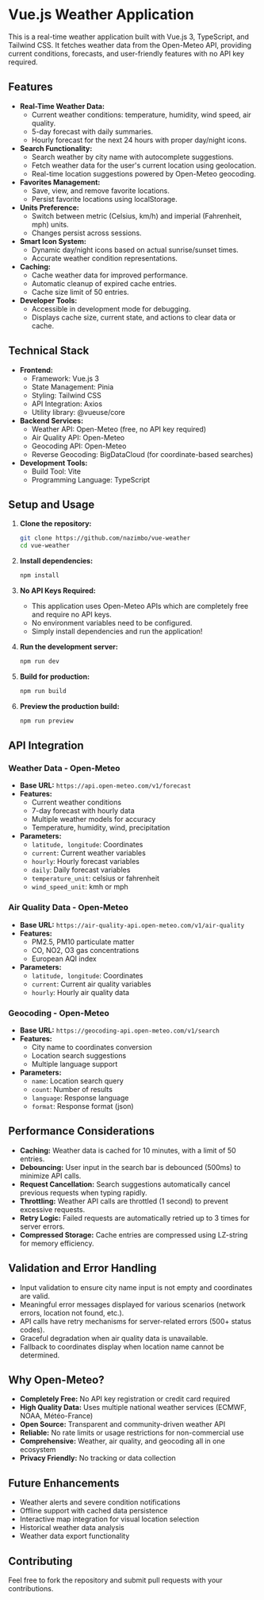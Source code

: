 # Vue.js Weather Application

This is a real-time weather application built with Vue.js 3, TypeScript, and Tailwind CSS. It fetches weather data from the Open-Meteo API, providing current conditions, forecasts, and user-friendly features with no API key required.

## Features

- **Real-Time Weather Data:**
  - Current weather conditions: temperature, humidity, wind speed, air quality.
  - 5-day forecast with daily summaries.
  - Hourly forecast for the next 24 hours with proper day/night icons.
- **Search Functionality:**
  - Search weather by city name with autocomplete suggestions.
  - Fetch weather data for the user's current location using geolocation.
  - Real-time location suggestions powered by Open-Meteo geocoding.
- **Favorites Management:**
  - Save, view, and remove favorite locations.
  - Persist favorite locations using localStorage.
- **Units Preference:**
  - Switch between metric (Celsius, km/h) and imperial (Fahrenheit, mph) units.
  - Changes persist across sessions.
- **Smart Icon System:**
  - Dynamic day/night icons based on actual sunrise/sunset times.
  - Accurate weather condition representations.
- **Caching:**
  - Cache weather data for improved performance.
  - Automatic cleanup of expired cache entries.
  - Cache size limit of 50 entries.
- **Developer Tools:**
  - Accessible in development mode for debugging.
  - Displays cache size, current state, and actions to clear data or cache.

## Technical Stack

- **Frontend:**
  - Framework: Vue.js 3
  - State Management: Pinia
  - Styling: Tailwind CSS
  - API Integration: Axios
  - Utility library: @vueuse/core
- **Backend Services:**
  - Weather API: Open-Meteo (free, no API key required)
  - Air Quality API: Open-Meteo
  - Geocoding API: Open-Meteo
  - Reverse Geocoding: BigDataCloud (for coordinate-based searches)
- **Development Tools:**
  - Build Tool: Vite
  - Programming Language: TypeScript

## Setup and Usage

1.  **Clone the repository:**

    ```bash
    git clone https://github.com/nazimbo/vue-weather
    cd vue-weather
    ```

2.  **Install dependencies:**

    ```bash
    npm install
    ```

3.  **No API Keys Required:**

    - This application uses Open-Meteo APIs which are completely free and require no API keys.
    - No environment variables need to be configured.
    - Simply install dependencies and run the application!

4.  **Run the development server:**

    ```bash
    npm run dev
    ```

5.  **Build for production:**

    ```bash
    npm run build
    ```

6.  **Preview the production build:**

    ```bash
    npm run preview
    ```

## API Integration

### Weather Data - Open-Meteo
- **Base URL:** `https://api.open-meteo.com/v1/forecast`
- **Features:**
  - Current weather conditions
  - 7-day forecast with hourly data
  - Multiple weather models for accuracy
  - Temperature, humidity, wind, precipitation
- **Parameters:**
  - `latitude, longitude`: Coordinates
  - `current`: Current weather variables
  - `hourly`: Hourly forecast variables
  - `daily`: Daily forecast variables
  - `temperature_unit`: celsius or fahrenheit
  - `wind_speed_unit`: kmh or mph

### Air Quality Data - Open-Meteo
- **Base URL:** `https://air-quality-api.open-meteo.com/v1/air-quality`
- **Features:**
  - PM2.5, PM10 particulate matter
  - CO, NO2, O3 gas concentrations
  - European AQI index
- **Parameters:**
  - `latitude, longitude`: Coordinates
  - `current`: Current air quality variables
  - `hourly`: Hourly air quality data

### Geocoding - Open-Meteo
- **Base URL:** `https://geocoding-api.open-meteo.com/v1/search`
- **Features:**
  - City name to coordinates conversion
  - Location search suggestions
  - Multiple language support
- **Parameters:**
  - `name`: Location search query
  - `count`: Number of results
  - `language`: Response language
  - `format`: Response format (json)

## Performance Considerations

- **Caching:** Weather data is cached for 10 minutes, with a limit of 50 entries.
- **Debouncing:** User input in the search bar is debounced (500ms) to minimize API calls.
- **Request Cancellation:** Search suggestions automatically cancel previous requests when typing rapidly.
- **Throttling:** Weather API calls are throttled (1 second) to prevent excessive requests.
- **Retry Logic:** Failed requests are automatically retried up to 3 times for server errors.
- **Compressed Storage:** Cache entries are compressed using LZ-string for memory efficiency.

## Validation and Error Handling

- Input validation to ensure city name input is not empty and coordinates are valid.
- Meaningful error messages displayed for various scenarios (network errors, location not found, etc.).
- API calls have retry mechanisms for server-related errors (500+ status codes).
- Graceful degradation when air quality data is unavailable.
- Fallback to coordinates display when location name cannot be determined.

## Why Open-Meteo?

- **Completely Free:** No API key registration or credit card required
- **High Quality Data:** Uses multiple national weather services (ECMWF, NOAA, Météo-France)
- **Open Source:** Transparent and community-driven weather API
- **Reliable:** No rate limits or usage restrictions for non-commercial use
- **Comprehensive:** Weather, air quality, and geocoding all in one ecosystem
- **Privacy Friendly:** No tracking or data collection

## Future Enhancements

- Weather alerts and severe condition notifications
- Offline support with cached data persistence
- Interactive map integration for visual location selection
- Historical weather data analysis
- Weather data export functionality

## Contributing

Feel free to fork the repository and submit pull requests with your contributions.
